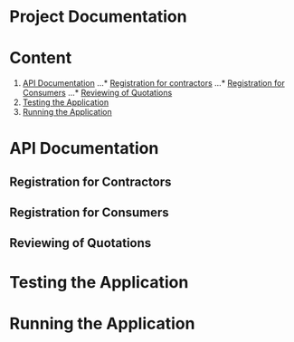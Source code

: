 # Project Documentation
# Content
1. [API Documentation](#api-documentation)
...* [Registration for contractors](#)
...* [Registration for Consumers](#)
...* [Reviewing of Quotations](#)
2. [Testing the Application](#testing-the-application)
3. [Running the Application](#running-the-application)
# API Documentation

## Registration for Contractors

## Registration for Consumers

## Reviewing of Quotations

# Testing the Application


# Running the Application